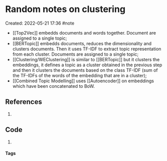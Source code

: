# Random notes on clustering
Created: 2022-05-21 17:36
#note

- [[Top2Vec]] embedds documents and words together. Document are assigned to a single topic;
- [[BERTopic]] embedds documents, reduces the dimensionality and clusters documents. Then it uses TF-IDF to extract topic representation from each cluster. Documents are assigned to a single topic;
- [[Clustering/WEClustering]] is similar to [[BERTopic]] but it clusters the embeddings, it defines a topic as a cluster obtained in the previous step and then it clusters the documents based on the class TF-IDF (sum of the TF-IDFs of the words of the embedding that are in a cluster);
- [[Combined Topic Modelling]] uses [[Autoencoder]] on embeddings which have been concatenated to BoW.


## References
1. 

## Code
1. 

#### Tags